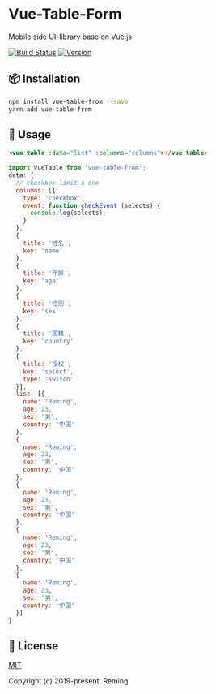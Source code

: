 # Vue-Table-Form

Mobile side UI-library base on Vue.js

[![Build Status](https://travis-ci.org/reming0227/vue-table-form.svg?branch=master)](https://travis-ci.org/reming0227/vue-table-form) [![Version](https://img.shields.io/badge/npm-0.0.3-blue.svg)](https://www.npmjs.com/package/vue-table-form)

## 📦 Installation

```bash
npm install vue-table-from --save
yarn add vue-table-from
```

## 🔨 Usage
```html
<vue-table :data="list" :columns="columns"></vue-table>
```

```javascript
import VueTable from 'vue-table-from';
data: {
  // checkbox limit a one
  columns: [{
    type: 'checkbox',
    event: function checkEvent (selects) {
      console.log(selects);
    }
  },
  {
    title: '姓名',
    key: 'name'
  },
  {
    title: '年龄',
    key: 'age'
  },
  {
    title: '性别',
    key: 'sex'
  },
  {
    title: '国籍',
    key: 'country'
  },
  {
    title: '授权',
    key: 'select',
    type: 'switch'
  }],
  list: [{
    name: 'Reming',
    age: 23,
    sex: '男',
    country: '中国'
  },
  {
    name: 'Reming',
    age: 23,
    sex: '男',
    country: '中国'
  },
  {
    name: 'Reming',
    age: 23,
    sex: '男',
    country: '中国'
  },
  {
    name: 'Reming',
    age: 23,
    sex: '男',
    country: '中国'
  },
  {
    name: 'Reming',
    age: 23,
    sex: '男',
    country: '中国'
  }]
}
```

## 📃 License

[MIT](https://opensource.org/licenses/MIT)

Copyright (c) 2019-present, Reming
